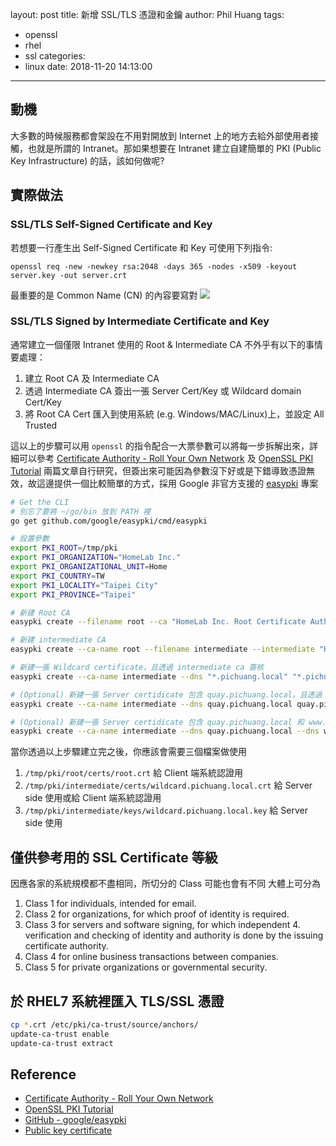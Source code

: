 layout: post
title: 新增 SSL/TLS 憑證和金鑰
author: Phil Huang
tags:
  - openssl
  - rhel
  - ssl
categories:
  - linux
date: 2018-11-20 14:13:00
---
## 動機
大多數的時候服務都會架設在不用對開放到 Internet 上的地方去給外部使用者接觸，也就是所謂的 Intranet。那如果想要在 Intranet 建立自建簡單的 PKI (Public Key Infrastructure) 的話，該如何做呢?

<!--more-->

## 實際做法
### SSL/TLS Self-Signed Certificate and Key

若想要一行產生出 Self-Signed Certificate 和 Key 可使用下列指令:

```
openssl req -new -newkey rsa:2048 -days 365 -nodes -x509 -keyout server.key -out server.crt
```

最重要的是 Common Name (CN) 的內容要寫對
![](/images/ssl-1.png)

### SSL/TLS Signed by Intermediate Certificate and Key

通常建立一個僅限 Intranet 使用的 Root & Intermediate CA 不外乎有以下的事情要處理：
1. 建立 Root CA 及 Intermediate CA
2. 透過 Intermediate CA 簽出一張 Server Cert/Key 或 Wildcard domain Cert/Key
3. 將 Root CA Cert 匯入到使用系統 (e.g. Windows/MAC/Linux)上，並設定 All Trusted

這以上的步驟可以用 `openssl` 的指令配合一大票參數可以將每一步拆解出來，詳細可以參考 [Certificate Authority - Roll Your Own Network][1] 及 [OpenSSL PKI Tutorial][2] 兩篇文章自行研究，但簽出來可能因為參數沒下好或是下錯導致憑證無效，故這邊提供一個比較簡單的方式，採用 Google 非官方支援的 [easypki][3] 專案


```bash
# Get the CLI
# 別忘了要將 ~/go/bin 放到 PATH 裡
go get github.com/google/easypki/cmd/easypki

# 設置參數
export PKI_ROOT=/tmp/pki
export PKI_ORGANIZATION="HomeLab Inc."
export PKI_ORGANIZATIONAL_UNIT=Home
export PKI_COUNTRY=TW
export PKI_LOCALITY="Taipei City"
export PKI_PROVINCE="Taipei"

# 新建 Root CA
easypki create --filename root --ca "HomeLab Inc. Root Certificate Authority" --expire 3650

# 新建 intermediate CA
easypki create --ca-name root --filename intermediate --intermediate "HomeLab Inc. Intermediate CA" --expire 730

# 新建一張 Wildcard certificate，且透過 intermediate ca 簽核
easypki create --ca-name intermediate --dns "*.pichuang.local" "*.pichuang.local" --expire 365

# (Optional) 新建一張 Server certidicate 包含 quay.pichuang.local，且透過 intermediate ca 簽核
easypki create --ca-name intermediate --dns quay.pichuang.local quay.pichuang.local --expire 365

# (Optional) 新建一張 Server certidicate 包含 quay.pichuang.local 和 www.pichuang.local，且透過 intermediate ca 簽核
easypki create --ca-name intermediate --dns quay.pichuang.local --dns www.pichuang.local quay.pichuang.local --expire 365
```

當你透過以上步驟建立完之後，你應該會需要三個檔案做使用
1. `/tmp/pki/root/certs/root.crt` 給 Client 端系統認證用
2. `/tmp/pki/intermediate/certs/wildcard.pichuang.local.crt` 給 Server side 使用或給 Client 端系統認證用
3. `/tmp/pki/intermediate/keys/wildcard.pichuang.local.key` 給 Server side 使用

## 僅供參考用的 SSL Certificate 等級
因應各家的系統規模都不盡相同，所切分的 Class 可能也會有不同
大體上可分為
1. Class 1 for individuals, intended for email.
2. Class 2 for organizations, for which proof of identity is required.
3. Class 3 for servers and software signing, for which independent 4. verification and checking of identity and authority is done by the issuing certificate authority.
4. Class 4 for online business transactions between companies.
5. Class 5 for private organizations or governmental security.

## 於 RHEL7 系統裡匯入 TLS/SSL 憑證
```bash
cp *.crt /etc/pki/ca-trust/source/anchors/
update-ca-trust enable
update-ca-trust extract
```


## Reference
- [Certificate Authority - Roll Your Own Network][1]
- [OpenSSL PKI Tutorial][2]
- [GitHub - google/easypki][3]
- [Public key certificate][4]

[1]: https://roll.urown.net/ca/index.html
[2]: https://pki-tutorial.readthedocs.io/en/latest/simple/
[3]: https://github.com/google/easypki
[4]: https://en.wikipedia.org/wiki/Public_key_certificate